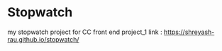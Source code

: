 # Stopwatch
my stopwatch project for CC front end project_1
link : https://shreyash-rau.github.io/stopwatch/
